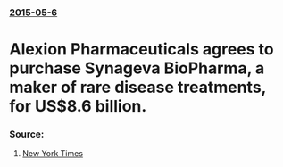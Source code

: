 ### [2015-05-6](/news/2015/05/6/index.md)

# Alexion Pharmaceuticals agrees to purchase Synageva BioPharma, a maker of rare disease treatments, for US$8.6 billion. 




### Source:

1. [New York Times](http://www.nytimes.com/2015/05/07/business/dealbook/alexion-puts-its-soaring-stock-price-to-good-use.html)
